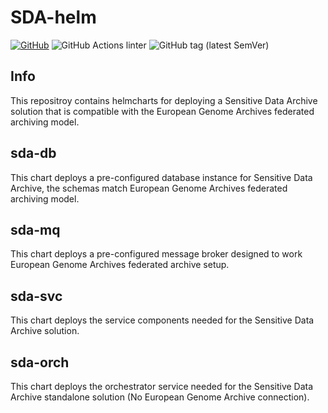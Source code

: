 # SDA-helm

[![GitHub](https://img.shields.io/github/license/neicnordic/sda-helm?style=plastic)](https://www.gnu.org/licenses/agpl-3.0)
![GitHub Actions linter](https://github.com/neicnordic/sda-helm/workflows/Helm%20linter/badge.svg)
![GitHub tag (latest SemVer)](https://img.shields.io/github/v/tag/neicnordic/sda-helm?sort=semver&style=plastic)

## Info

This repositroy contains helmcharts for deploying a Sensitive Data Archive solution that is compatible with the European Genome Archives federated archiving model.

## sda-db

This chart deploys a pre-configured database instance for Sensitive Data Archive, the schemas match European Genome Archives federated archiving model.

## sda-mq

This chart deploys a pre-configured message broker designed to work European Genome Archives federated archive setup.

## sda-svc

This chart deploys the service components needed for the Sensitive Data Archive solution.

## sda-orch

This chart deploys the orchestrator service needed for the Sensitive Data Archive standalone solution (No European Genome Archive connection).

